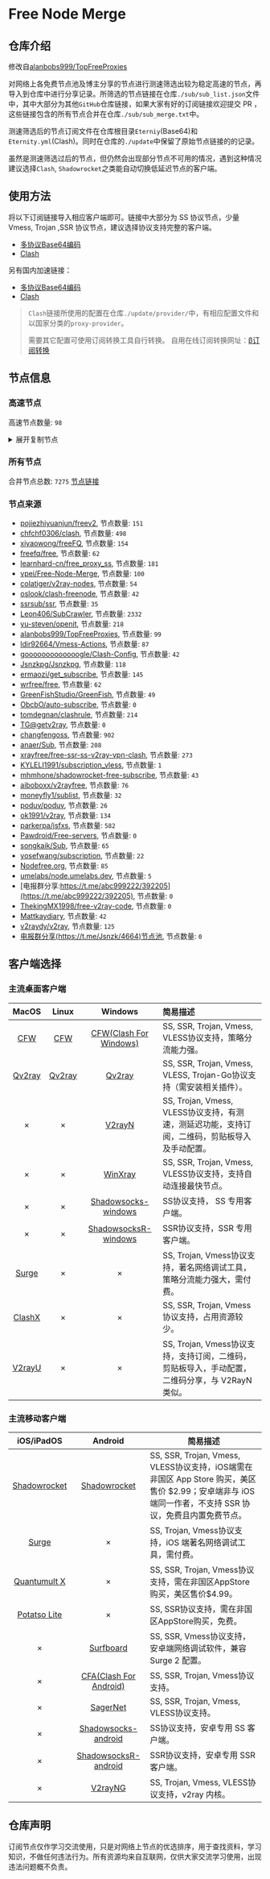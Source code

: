 # Free Node Merge

## 仓库介绍
修改自[alanbobs999/TopFreeProxies](https://github.com/alanbobs999/TopFreeProxies)

对网络上各免费节点池及博主分享的节点进行测速筛选出较为稳定高速的节点，再导入到仓库中进行分享记录。所筛选的节点链接在仓库`./sub/sub_list.json`文件中，其中大部分为其他`GitHub`仓库链接，如果大家有好的订阅链接欢迎提交 PR ，这些链接包含的所有节点合并在仓库`./sub/sub_merge.txt`中。

测速筛选后的节点订阅文件在仓库根目录`Eterniy`(Base64)和`Eternity.yml`(Clash)。同时在仓库的`./update`中保留了原始节点链接的的记录。

虽然是测速筛选过后的节点，但仍然会出现部分节点不可用的情况，遇到这种情况建议选择`Clash`, `Shadowrocket`之类能自动切换低延迟节点的客户端。

## 使用方法
将以下订阅链接导入相应客户端即可。链接中大部分为 SS 协议节点，少量 Vmess, Trojan ,SSR 协议节点，建议选择协议支持完整的客户端。

- [多协议Base64编码](https://raw.githubusercontent.com/arlenWKX/Free-Node-Merge/master/Eternity)
- [Clash](https://raw.githubusercontent.com/arlenWKX/Free-Node-Merge/main/Eternity.yml)

另有国内加速链接：

- [多协议Base64编码](https://cdn.jsdelivr.net/gh/arlenWKX/Free-Node-Merge@main/Eternity)
- [Clash](https://cdn.jsdelivr.net/gh/arlenWKX/Free-Node-Merge@main/Eternity.yml)

>`Clash`链接所使用的配置在仓库`./update/provider/`中，有相应配置文件和以国家分类的`proxy-provider`。
>
>需要其它配置可使用订阅转换工具自行转换。
>自用在线订阅转换网址：[β订阅转换](https://sc.vercel.app/)

## 节点信息
### 高速节点
高速节点数量: `98`
<details>
  <summary>展开复制节点</summary>

    vmess://eyJ2IjoiMiIsInBzIjoiWzA1LTA2XXxvc2xvb2t8576O5Zu9KFVTKVVTQS9Mb3NBbmdlbGVzXzExIiwiYWRkIjoiNDUuNzYuNzEuMjMzIiwicG9ydCI6IjQ2OTgzIiwidHlwZSI6Im5vbmUiLCJpZCI6IjY5MDk5MjU4LTE0NzYtNDZkZC1hNTFiLTg0ZTkxNWU5NDFiZSIsImFpZCI6IjAiLCJuZXQiOiJ3cyIsInBhdGgiOiIvMXRHSzgybFUvIiwiaG9zdCI6IiIsInRscyI6IiJ9
    vmess://eyJ2IjoiMiIsInBzIjoibWF0dGtheWRpYXJ5LmNvbXznvo7lm70oVVMpVVNBL0xvcyBBbmdlbGVzIiwiYWRkIjoidXMxLmxvbHZwcy54eXoiLCJwb3J0IjoiNjAwNjAiLCJ0eXBlIjoibm9uZSIsImlkIjoiOTU4ODZjNzYtOTIwNy00OGJkLTllNjQtZDE0MjJlNzVhZDg5IiwiYWlkIjoiMCIsIm5ldCI6IndzIiwicGF0aCI6Ii9BWTkyMFVNUiIsImhvc3QiOiJ1czEubG9sdnBzLnh5eiIsInRscyI6InRscyJ9
    vmess://eyJ2IjoiMiIsInBzIjoi576O5Zu9IiwiYWRkIjoiNDUuNzYuNzEuMjMzIiwicG9ydCI6IjQ2OTgzIiwidHlwZSI6Im5vbmUiLCJpZCI6IjY5MDk5MjU4LTE0NzYtNDZkZC1hNTFiLTg0ZTkxNWU5NDFiZSIsImFpZCI6IjAiLCJuZXQiOiJ3cyIsInBhdGgiOiIvMXRHSzgybFUvIiwiaG9zdCI6IjQ1Ljc2LjcxLjIzMyIsInRscyI6IiJ9
    trojan://e5d46365e25e31d94279c2bcf93390a2@usa-sr-105.mitoption.com:443?allowInsecure=1#%5B05-06%5D%7Coslook%7C%E7%BE%8E%E5%9B%BD%28US%29USA%2FScottsdale_12
    vmess://eyJ2IjoiMiIsInBzIjoiUmVsYXlfXzE1OV83N01iXzYxIiwiYWRkIjoic2FuZnJhbmNpc2NvbGFmYXlldHRlLmNsdWIiLCJwb3J0IjoiNDQzIiwidHlwZSI6Im5vbmUiLCJpZCI6ImNjMGI0NDY5LWMwZTUtNGVmYi04ZjY5LWE2ZGY2NGRiMjRlZSIsImFpZCI6IjAiLCJuZXQiOiJ3cyIsInBhdGgiOiIvbmV1cm9tYW5jZXIiLCJob3N0Ijoic2FuZnJhbmNpc2NvbGFmYXlldHRlLmNsdWIiLCJ0bHMiOiJ0bHMifQ==
    trojan://e5d46365e25e31d94279c2bcf93390a2@o7cx6bd6t4yjiqsm.xiongsonglin.com:443?allowInsecure=1#US-Openit.ml
    vmess://eyJ2IjoiMiIsInBzIjoiUmVsYXlfXzE1M181MU1iXzE0NiIsImFkZCI6ImFhLmtheWFsby5jb20iLCJwb3J0IjoiMjYyNjciLCJ0eXBlIjoibm9uZSIsImlkIjoiOTc1N2NkYmEtYzc1Yi00Yjk0LTllMzEtNzk1NmRjN2Q4NTJhIiwiYWlkIjoiMCIsIm5ldCI6IndzIiwicGF0aCI6Ii93aXMiLCJob3N0IjoiYWEua2F5YWxvLmNvbSIsInRscyI6IiJ9
    vmess://eyJ2IjoiMiIsInBzIjoi576O5Zu9IDA4OSIsImFkZCI6InNhbmZyYW5jaXNjb2xhZmF5ZXR0ZS5jbHViIiwicG9ydCI6IjQ0MyIsInR5cGUiOiJub25lIiwiaWQiOiJjYzBiNDQ2OS1jMGU1LTRlZmItOGY2OS1hNmRmNjRkYjI0ZWUiLCJhaWQiOiIwIiwibmV0Ijoid3MiLCJwYXRoIjoiL25ldXJvbWFuY2VyIiwiaG9zdCI6InNhbmZyYW5jaXNjb2xhZmF5ZXR0ZS5jbHViIiwidGxzIjoidGxzIn0=
    trojan://e5d46365e25e31d94279c2bcf93390a2@usa-sr-105.mitoption.com:443?allowInsecure=0#Relay_%F0%9F%87%BA%F0%9F%87%B8US-%F0%9F%87%BA%F0%9F%87%B8US_43
    trojan://e5d46365e25e31d94279c2bcf93390a2@o7cx6bd6t4yjiqsm.xiongsonglin.com:443?allowInsecure=1#US-Openit.ml
    trojan://e5d46365e25e31d94279c2bcf93390a2@o7cx6bd6t4yjiqsm.xiongsonglin.com:443?allowInsecure=0#github.com%2Ffreefq%20-%20%E7%BE%8E%E5%9B%BD%E4%BA%9A%E5%88%A9%E6%A1%91%E9%82%A3%E5%B7%9E%E6%96%AF%E7%A7%91%E8%8C%A8%E4%BB%A3%E5%B0%94%E5%B8%82Go%20Daddy%E9%9B%86%E5%9B%A2%E5%85%AC%E5%8F%B8%2041
    vmess://eyJ2IjoiMiIsInBzIjoi5qyi6L+O6K6i6ZiF6ZKx56eR5oqAMDQzMF/wn4e68J+HuF9VU1/nvo7lm71fNDAiLCJhZGQiOiJzYW5mcmFuY2lzY29sYWZheWV0dGUuY2x1YiIsInBvcnQiOiI0NDMiLCJ0eXBlIjoibm9uZSIsImlkIjoiY2MwYjQ0NjktYzBlNS00ZWZiLThmNjktYTZkZjY0ZGIyNGVlIiwiYWlkIjoiMCIsIm5ldCI6IndzIiwicGF0aCI6Ii9uZXVyb21hbmNlciIsImhvc3QiOiJzYW5mcmFuY2lzY29sYWZheWV0dGUuY2x1YiIsInRscyI6InRscyJ9
    vmess://eyJ2IjoiMiIsInBzIjoiU0dfMTI1NCB8NTQuODhNYiIsImFkZCI6InNhbmZyYW5jaXNjb2xhZmF5ZXR0ZS5jbHViIiwicG9ydCI6IjQ0MyIsInR5cGUiOiJub25lIiwiaWQiOiJjYzBiNDQ2OS1jMGU1LTRlZmItOGY2OS1hNmRmNjRkYjI0ZWUiLCJhaWQiOiIwIiwibmV0Ijoid3MiLCJwYXRoIjoiL25ldXJvbWFuY2VyIiwiaG9zdCI6InNhbmZyYW5jaXNjb2xhZmF5ZXR0ZS5jbHViIiwidGxzIjoidGxzIn0=
    vmess://eyJ2IjoiMiIsInBzIjoi576O5Zu9XzI2MzciLCJhZGQiOiI2NS40OS4yMTQuMTg1IiwicG9ydCI6IjMwNjU4IiwidHlwZSI6Im5vbmUiLCJpZCI6IjM1MWM2NGMxLTJmN2QtNDkwMC1hMmQyLThmMDlhNjUwMTYwMyIsImFpZCI6IjAiLCJuZXQiOiJ0Y3AiLCJwYXRoIjoiLyIsImhvc3QiOiIiLCJ0bHMiOiIifQ==
    vmess://eyJ2IjoiMiIsInBzIjoiVVMiLCJhZGQiOiI2NS40OS4yMTQuMTg1IiwicG9ydCI6IjMwNjU4IiwidHlwZSI6Im5vbmUiLCJpZCI6IjM1MWM2NGMxLTJmN2QtNDkwMC1hMmQyLThmMDlhNjUwMTYwMyIsImFpZCI6IjAiLCJuZXQiOiJ0Y3AiLCJwYXRoIjoiL3dzIiwiaG9zdCI6IjE1NC45NC4yMTQuMiIsInRscyI6IiJ9
    vmess://eyJ2IjoiMiIsInBzIjoiVVMiLCJhZGQiOiI2NS40OS4yMTQuMTg1IiwicG9ydCI6IjMwNjU4IiwidHlwZSI6Im5vbmUiLCJpZCI6IjM1MWM2NGMxLTJmN2QtNDkwMC1hMmQyLThmMDlhNjUwMTYwMyIsImFpZCI6IjAiLCJuZXQiOiJ0Y3AiLCJwYXRoIjoiLyIsImhvc3QiOiIxMDQuMTY4LjEzLjgiLCJ0bHMiOiIifQ==
    vmess://eyJ2IjoiMiIsInBzIjoi6L+Z5Lqb6IqC54K55Y+q6IO95aSH55So5oiW6ICF6Ziy5q2i5aSx6IGU77yM6Jm954S26LSo6YeP5bm25LiN5piv5b6I5aW977yM5Lmf6K+35L2O6LCD5L2/55SoOikiLCJhZGQiOiI2NS40OS4yMTQuMTg1IiwicG9ydCI6IjMwNjU4IiwidHlwZSI6Im5vbmUiLCJpZCI6IjM1MWM2NGMxLTJmN2QtNDkwMC1hMmQyLThmMDlhNjUwMTYwMyIsImFpZCI6IjAiLCJuZXQiOiJ0Y3AiLCJwYXRoIjoiLyIsImhvc3QiOiI2NS40OS4yMTQuMTg1IiwidGxzIjoiIn0=
    vmess://eyJ2IjoiMiIsInBzIjoi576O5Zu9IiwiYWRkIjoiNjUuNDkuMjE0LjE4NSIsInBvcnQiOiIzMDY1OCIsInR5cGUiOiJub25lIiwiaWQiOiIzNTFjNjRjMS0yZjdkLTQ5MDAtYTJkMi04ZjA5YTY1MDE2MDMiLCJhaWQiOiIwIiwibmV0IjoidGNwIiwicGF0aCI6Ii93cyIsImhvc3QiOiI2NS40OS4yMTQuMTg1IiwidGxzIjoiIn0=
    vmess://eyJ2IjoiMiIsInBzIjoi576O5Zu9IiwiYWRkIjoiNjUuNDkuMjE0LjE4NSIsInBvcnQiOiIzMDY1OCIsInR5cGUiOiJub25lIiwiaWQiOiIzNTFjNjRjMS0yZjdkLTQ5MDAtYTJkMi04ZjA5YTY1MDE2MDMiLCJhaWQiOiIwIiwibmV0IjoidGNwIiwicGF0aCI6Ii8iLCJob3N0IjoiNjUuNDkuMjE0LjE4NSIsInRscyI6IiJ9
    vmess://eyJ2IjoiMiIsInBzIjoiVVMtT3Blbml0Lm1sIiwiYWRkIjoiNjUuNDkuMjE0LjE4NSIsInBvcnQiOiIzMDY1OCIsInR5cGUiOiJub25lIiwiaWQiOiIzNTFjNjRjMS0yZjdkLTQ5MDAtYTJkMi04ZjA5YTY1MDE2MDMiLCJhaWQiOiIwIiwibmV0IjoidGNwIiwicGF0aCI6Ii93cyIsImhvc3QiOiIxNTQuOTQuMjE0LjIiLCJ0bHMiOiIifQ==
    vmess://eyJ2IjoiMiIsInBzIjoi576O5Zu9IDA2MiIsImFkZCI6IjY1LjQ5LjIxNC4xODUiLCJwb3J0IjoiMzA2NTgiLCJ0eXBlIjoibm9uZSIsImlkIjoiMzUxYzY0YzEtMmY3ZC00OTAwLWEyZDItOGYwOWE2NTAxNjAzIiwiYWlkIjoiMCIsIm5ldCI6InRjcCIsInBhdGgiOiIvc3Nyc3ViIiwiaG9zdCI6InY0LnNzcnN1Yi5jb20iLCJ0bHMiOiIifQ==
    trojan://sharecentre@ussc.scsevers.cf:443?allowInsecure=1#US_2700%20%7C77.61Mb
    vmess://eyJ2IjoiMiIsInBzIjoi576O5Zu9IDA5MCIsImFkZCI6IjY1LjQ5LjIxNC4xODUiLCJwb3J0IjoiMzA2NTgiLCJ0eXBlIjoibm9uZSIsImlkIjoiMzUxYzY0YzEtMmY3ZC00OTAwLWEyZDItOGYwOWE2NTAxNjAzIiwiYWlkIjoiMCIsIm5ldCI6InRjcCIsInBhdGgiOiIvbmV1cm9tYW5jZXIiLCJob3N0Ijoic2FuZnJhbmNpc2NvbGFmYXlldHRlLmNsdWIiLCJ0bHMiOiIifQ==
    trojan://e5d46365e25e31d94279c2bcf93390a2@o7cx6bd6t4yjiqsm.xiongsonglin.com:443?allowInsecure=1#US_2657%20%7C46.10Mb
    vmess://eyJ2IjoiMiIsInBzIjoiVVNfMjYwOSB8NTQuOTNNYiIsImFkZCI6IjY1LjQ5LjIxNC4xODUiLCJwb3J0IjoiMzA2NTgiLCJ0eXBlIjoibm9uZSIsImlkIjoiMzUxYzY0YzEtMmY3ZC00OTAwLWEyZDItOGYwOWE2NTAxNjAzIiwiYWlkIjoiMCIsIm5ldCI6InRjcCIsInBhdGgiOiIvd3MiLCJob3N0IjoidXNhLWRhbGxhcy5sdnVmdC5jb20iLCJ0bHMiOiIifQ==
    vmess://eyJ2IjoiMiIsInBzIjoi576O5Zu9IDA5OSIsImFkZCI6ImFhLmtheWFsby5jb20iLCJwb3J0IjoiMjYyNjciLCJ0eXBlIjoibm9uZSIsImlkIjoiOTc1N2NkYmEtYzc1Yi00Yjk0LTllMzEtNzk1NmRjN2Q4NTJhIiwiYWlkIjoiMCIsIm5ldCI6IndzIiwicGF0aCI6Ii93aXMiLCJob3N0IjoiYWEua2F5YWxvLmNvbSIsInRscyI6IiJ9
    vmess://eyJ2IjoiMiIsInBzIjoiUmVsYXlf8J+HuvCfh7hVUy3wn4e68J+HuFVTXzQ2XzE1XzExTWJfOSIsImFkZCI6InVzYS1kYWxsYXMubHZ1ZnQuY29tIiwicG9ydCI6IjQ0MyIsInR5cGUiOiJub25lIiwiaWQiOiJhYmE1MGRkNC01NDg0LTNiMDUtYjE0YS00NjYxY2FmODYyZDUiLCJhaWQiOiI0IiwibmV0Ijoid3MiLCJwYXRoIjoiL3dzIiwiaG9zdCI6InVzYS1kYWxsYXMubHZ1ZnQuY29tIiwidGxzIjoidGxzIn0=
    trojan://f39bd244-f5fe-415c-8b98-a1e5250bf178@fhcarm2.gaox.ml:443?allowInsecure=0#%E7%BE%8E%E5%9B%BD%28%E7%BB%BF%E5%A4%B4%E5%A4%96%E7%BD%91%E9%9B%86%E5%9B%A2%29%28Public%29
    vmess://eyJ2IjoiMiIsInBzIjoiXzcwOSIsImFkZCI6InVzYS1kYWxsYXMubHZ1ZnQuY29tIiwicG9ydCI6IjQ0MyIsInR5cGUiOiJub25lIiwiaWQiOiJhYmE1MGRkNC01NDg0LTNiMDUtYjE0YS00NjYxY2FmODYyZDUiLCJhaWQiOiI0IiwibmV0Ijoid3MiLCJwYXRoIjoiL3dzIiwiaG9zdCI6InVzYS1kYWxsYXMubHZ1ZnQuY29tIiwidGxzIjoidGxzIn0=
    trojan://f39bd244-f5fe-415c-8b98-a1e5250bf178@fhcarm2.gaox.ml:443?allowInsecure=0#%E8%BF%99%E4%BA%9B%E8%8A%82%E7%82%B9%E5%8F%AA%E8%83%BD%E5%A4%87%E7%94%A8%E6%88%96%E8%80%85%E9%98%B2%E6%AD%A2%E5%A4%B1%E8%81%94%EF%BC%8C%E8%99%BD%E7%84%B6%E8%B4%A8%E9%87%8F%E5%B9%B6%E4%B8%8D%E6%98%AF%E5%BE%88%E5%A5%BD%EF%BC%8C%E4%B9%9F%E8%AF%B7%E4%BD%8E%E8%B0%83%E4%BD%BF%E7%94%A8%3A%29
    trojan://05742120-ce23-4cc8-88f5-6d221ce45bf4@fhcarm1.gaox.ml:443?allowInsecure=0&sni=fhcarm1.gaox.ml#US-%E9%AB%98%E9%80%9F%E8%8A%82%E7%82%B9%E8%B4%AD%E4%B9%B0%EF%BC%9Av1.mk%2Fvip%EF%BC%88%E6%B5%8F%E8%A7%88%E5%99%A8%E6%89%93%E5%BC%80%EF%BC%89
    trojan://05742120-ce23-4cc8-88f5-6d221ce45bf4@fhcarm1.gaox.ml:443?allowInsecure=1#%E7%BE%8E%E5%9B%BD%28nodefree.org%2B%E5%85%8D%E8%B4%B9%E8%8A%82%E7%82%B9%E6%AF%8F%E6%97%A5%E6%9B%B4%E6%96%B0%29_10
    trojan://05742120-ce23-4cc8-88f5-6d221ce45bf4@fhcarm1.gaox.ml:443?allowInsecure=0#github.com%2Fv2rayfree%20-%20%E7%BE%8E%E5%9B%BD%20%2023
    trojan://f39bd244-f5fe-415c-8b98-a1e5250bf178@fhcarm2.gaox.ml:443?allowInsecure=0#github.com%2Ffreefq%20-%20%E7%BE%8E%E5%9B%BD%20%2067
    vmess://eyJ2IjoiMiIsInBzIjoiVVNfMjY2MiB8MTI5LjgwTWIiLCJhZGQiOiJ1c2EtZGFsbGFzLmx2dWZ0LmNvbSIsInBvcnQiOiI0NDMiLCJ0eXBlIjoibm9uZSIsImlkIjoiYWJhNTBkZDQtNTQ4NC0zYjA1LWIxNGEtNDY2MWNhZjg2MmQ1IiwiYWlkIjoiNCIsIm5ldCI6IndzIiwicGF0aCI6Ii93cyIsImhvc3QiOiJ1c2EtZGFsbGFzLmx2dWZ0LmNvbSIsInRscyI6InRscyJ9
    vmess://eyJ2IjoiMiIsInBzIjoiVVNfMjYwNyB8NTguOTNNYiIsImFkZCI6InVzYS1kYWxsYXMubHZ1ZnQuY29tIiwicG9ydCI6IjQ0MyIsInR5cGUiOiJub25lIiwiaWQiOiJhYmE1MGRkNC01NDg0LTNiMDUtYjE0YS00NjYxY2FmODYyZDUiLCJhaWQiOiI0IiwibmV0Ijoid3MiLCJwYXRoIjoiL3dzIiwiaG9zdCI6InVzYS1kYWxsYXMubHZ1ZnQuY29tIiwidGxzIjoidGxzIn0=
    vmess://eyJ2IjoiMiIsInBzIjoiVVMt6auY6YCf6IqC54K56LSt5Lmw77yadjEubWsvdmlw77yI5rWP6KeI5Zmo5omT5byA77yJIiwiYWRkIjoidXMwMi5nb2dvZ29vLmN5b3UiLCJwb3J0IjoiNDQzIiwidHlwZSI6Im5vbmUiLCJpZCI6ImRiNWQxYWEzLTkwOGItNDRkMS1iZTBhLTRlNmE4ZDRlNGNkYSIsImFpZCI6IjAiLCJuZXQiOiJ3cyIsInBhdGgiOiIvZ28iLCJob3N0IjoidXMwMi5nb2dvZ29vLmN5b3UiLCJ0bHMiOiJ0bHMifQ==
    vmess://eyJ2IjoiMiIsInBzIjoiVVMtT3Blbml0Lm1sIiwiYWRkIjoiNjUuNDkuMjE0LjE4NSIsInBvcnQiOiIzMDY1OCIsInR5cGUiOiJub25lIiwiaWQiOiIzNTFjNjRjMS0yZjdkLTQ5MDAtYTJkMi04ZjA5YTY1MDE2MDMiLCJhaWQiOiIwIiwibmV0IjoidGNwIiwicGF0aCI6Ii93cyIsImhvc3QiOiJ1c2EtZGFsbGFzLmx2dWZ0LmNvbSIsInRscyI6IiJ9
    vmess://eyJ2IjoiMiIsInBzIjoiX+e+juWbvV9Zb3VUdWJlOlZW56eR5oqAXzk3IiwiYWRkIjoiNDUuMzUuODQuMTYyIiwicG9ydCI6IjQ0MyIsInR5cGUiOiJub25lIiwiaWQiOiJhYmE1MGRkNC01NDg0LTNiMDUtYjE0YS00NjYxY2FmODYyZDUiLCJhaWQiOiI0IiwibmV0Ijoid3MiLCJwYXRoIjoiL3dzIiwiaG9zdCI6InVzYS1kYWxsYXMubHZ1ZnQuY29tIiwidGxzIjoidGxzIn0=
    vmess://eyJ2IjoiMiIsInBzIjoi576O5Zu9IDA2MSIsImFkZCI6IjIwOC45OC40OC4yIiwicG9ydCI6IjQ0MyIsInR5cGUiOiJub25lIiwiaWQiOiJhYmE1MGRkNC01NDg0LTNiMDUtYjE0YS00NjYxY2FmODYyZDUiLCJhaWQiOiI0IiwibmV0Ijoid3MiLCJwYXRoIjoiL3dzIiwiaG9zdCI6Imllc2VpMWVpLmNvbSIsInRscyI6InRscyJ9
    vmess://eyJ2IjoiMiIsInBzIjoiVVMtT3Blbml0Lm1sIiwiYWRkIjoidXNhLWRhbGxhcy5sdnVmdC5jb20iLCJwb3J0IjoiNDQzIiwidHlwZSI6Im5vbmUiLCJpZCI6ImFiYTUwZGQ0LTU0ODQtM2IwNS1iMTRhLTQ2NjFjYWY4NjJkNSIsImFpZCI6IjQiLCJuZXQiOiJ3cyIsInBhdGgiOiIvd3MiLCJob3N0IjoidXNhLWRhbGxhcy5sdnVmdC5jb20iLCJ0bHMiOiJ0bHMifQ==
    vmess://eyJ2IjoiMiIsInBzIjoiXzE2OV8wMU1iXzEwIiwiYWRkIjoiMTUwLjIzMC40My42NSIsInBvcnQiOiIxNDU2NCIsInR5cGUiOiJub25lIiwiaWQiOiIxNTU2ZTA0MC0zMWQzLTRjNDctYjBkMi1kZGY4ODgwMTBiNGUiLCJhaWQiOiIwIiwibmV0IjoidGNwIiwicGF0aCI6Ii9obHMvY2N0djVwaGQubTN1OCIsImhvc3QiOiIiLCJ0bHMiOiIifQ==
    vmess://eyJ2IjoiMiIsInBzIjoiVVMtT3Blbml0Lm1sIiwiYWRkIjoiMTUwLjIzMC40My42NSIsInBvcnQiOiIxNDU2NCIsInR5cGUiOiJub25lIiwiaWQiOiIxNTU2ZTA0MC0zMWQzLTRjNDctYjBkMi1kZGY4ODgwMTBiNGUiLCJhaWQiOiIwIiwibmV0IjoidGNwIiwicGF0aCI6Ii9hcHBsZS1ob21lIiwiaG9zdCI6IjEwMy4xNDQuMzIuMzYiLCJ0bHMiOiIifQ==
    vmess://eyJ2IjoiMiIsInBzIjoiXzE0MV83Nk1iXzY2IiwiYWRkIjoiMTUwLjIzMC40My42NSIsInBvcnQiOiIxNDU2NCIsInR5cGUiOiJub25lIiwiaWQiOiIxNTU2ZTA0MC0zMWQzLTRjNDctYjBkMi1kZGY4ODgwMTBiNGUiLCJhaWQiOiIwIiwibmV0IjoidGNwIiwicGF0aCI6Ii9hVHRoYjhaeC8iLCJob3N0IjoiIiwidGxzIjoiIn0=
    vmess://eyJ2IjoiMiIsInBzIjoiXzcwOSIsImFkZCI6InVzYS1kYWxsYXMubHZ1ZnQuY29tIiwicG9ydCI6IjQ0MyIsInR5cGUiOiJub25lIiwiaWQiOiJhYmE1MGRkNC01NDg0LTNiMDUtYjE0YS00NjYxY2FmODYyZDUiLCJhaWQiOiI0IiwibmV0Ijoid3MiLCJwYXRoIjoiL3dzIiwiaG9zdCI6InVzYS1kYWxsYXMubHZ1ZnQuY29tIiwidGxzIjoidGxzIn0=
    vmess://eyJ2IjoiMiIsInBzIjoi576O5Zu9IDA5NCIsImFkZCI6IjIwOC45OC40OC4yIiwicG9ydCI6IjQ0MyIsInR5cGUiOiJub25lIiwiaWQiOiJhYmE1MGRkNC01NDg0LTNiMDUtYjE0YS00NjYxY2FmODYyZDUiLCJhaWQiOiI0IiwibmV0Ijoid3MiLCJwYXRoIjoiL3dzIiwiaG9zdCI6Imllc2VpMWVpLmNvbSIsInRscyI6InRscyJ9
    ss://Y2hhY2hhMjAtaWV0Zi1wb2x5MTMwNTpHIXlCd1BXSDNWYW8@172.245.218.162:809#%28Youtube%E6%8A%80%E6%9C%AF%E5%88%86%E4%BA%AB%E5%AE%A4%29%F0%9F%87%BA%F0%9F%87%B8%E7%BE%8E%E5%9B%BD%2067
    vmess://eyJ2IjoiMiIsInBzIjoi576O5Zu9IDA4NSIsImFkZCI6InVzYS1kYWxsYXMubHZ1ZnQuY29tIiwicG9ydCI6IjQ0MyIsInR5cGUiOiJub25lIiwiaWQiOiJhYmE1MGRkNC01NDg0LTNiMDUtYjE0YS00NjYxY2FmODYyZDUiLCJhaWQiOiI0IiwibmV0Ijoid3MiLCJwYXRoIjoiL3dzIiwiaG9zdCI6InVzYS1kYWxsYXMubHZ1ZnQuY29tIiwidGxzIjoidGxzIn0=
    vmess://eyJ2IjoiMiIsInBzIjoi576O5Zu9IDA5NiIsImFkZCI6Imllc2VpMWVpLmNvbSIsInBvcnQiOiI0NDMiLCJ0eXBlIjoibm9uZSIsImlkIjoiYWJhNTBkZDQtNTQ4NC0zYjA1LWIxNGEtNDY2MWNhZjg2MmQ1IiwiYWlkIjoiNCIsIm5ldCI6IndzIiwicGF0aCI6Ii93cyIsImhvc3QiOiJpZXNlaTFlaS5jb20iLCJ0bHMiOiJ0bHMifQ==
    vmess://eyJ2IjoiMiIsInBzIjoi576O5Zu9KG5vZGVmcmVlLm9yZ+WFjei0ueiKgueCueavj+aXpeabtOaWsClfMTE2IiwiYWRkIjoidXMwMi5nb2dvZ29vLmN5b3UiLCJwb3J0IjoiNDQzIiwidHlwZSI6Im5vbmUiLCJpZCI6ImRiNWQxYWEzLTkwOGItNDRkMS1iZTBhLTRlNmE4ZDRlNGNkYSIsImFpZCI6IjAiLCJuZXQiOiJ3cyIsInBhdGgiOiIvZ28iLCJob3N0IjoidXMwMi5nb2dvZ29vLmN5b3UiLCJ0bHMiOiJ0bHMifQ==
    vmess://eyJ2IjoiMiIsInBzIjoiQFNTUlNVQi1WMTAt5LuY6LS55o6o6I2QOnN1by55dC9zc3JzdWIiLCJhZGQiOiJzYW5mcmFuY2lzY29sYWZheWV0dGUuY2x1YiIsInBvcnQiOiI0NDMiLCJ0eXBlIjoibm9uZSIsImlkIjoiY2MwYjQ0NjktYzBlNS00ZWZiLThmNjktYTZkZjY0ZGIyNGVlIiwiYWlkIjoiMCIsIm5ldCI6IndzIiwicGF0aCI6Ii9uZXVyb21hbmNlciIsImhvc3QiOiJzYW5mcmFuY2lzY29sYWZheWV0dGUuY2x1YiIsInRscyI6InRscyJ9
    vmess://eyJ2IjoiMiIsInBzIjoi576O5Zu9IDA5OCIsImFkZCI6IjE4NS4yMDIuMTcyLjI0MyIsInBvcnQiOiI0MDk0MSIsInR5cGUiOiJub25lIiwiaWQiOiI0ODUzNzgyMC0xNGYzLTRkZTctZDI2ZS1hM2I4OGJjZjAxNWEiLCJhaWQiOiIwIiwibmV0IjoidGNwIiwicGF0aCI6Ii93cyIsImhvc3QiOiJsdnVmdC5jb20iLCJ0bHMiOiIifQ==
    vmess://eyJ2IjoiMiIsInBzIjoi576O5Zu9NeW5tO+8iOiHqueUqO+8iV8xIiwiYWRkIjoiMTg1LjIwMi4xNzIuMjQzIiwicG9ydCI6IjQwOTQxIiwidHlwZSI6Im5vbmUiLCJpZCI6IjQ4NTM3ODIwLTE0ZjMtNGRlNy1kMjZlLWEzYjg4YmNmMDE1YSIsImFpZCI6IjAiLCJuZXQiOiJ0Y3AiLCJwYXRoIjoiLyIsImhvc3QiOiIiLCJ0bHMiOiIifQ==
    vmess://eyJ2IjoiMiIsInBzIjoi576O5Zu9IDA4MSIsImFkZCI6IjE1MC4yMzAuNDMuNjUiLCJwb3J0IjoiMTQ1NjQiLCJ0eXBlIjoibm9uZSIsImlkIjoiMTU1NmUwNDAtMzFkMy00YzQ3LWIwZDItZGRmODg4MDEwYjRlIiwiYWlkIjoiMCIsIm5ldCI6InRjcCIsInBhdGgiOiIvIiwiaG9zdCI6IiIsInRscyI6IiJ9
    vmess://eyJ2IjoiMiIsInBzIjoiVVMtT3Blbml0Lm1sIiwiYWRkIjoiMTg1LjIwMi4xNzIuMjQzIiwicG9ydCI6IjQwOTQxIiwidHlwZSI6Im5vbmUiLCJpZCI6IjQ4NTM3ODIwLTE0ZjMtNGRlNy1kMjZlLWEzYjg4YmNmMDE1YSIsImFpZCI6IjAiLCJuZXQiOiJ0Y3AiLCJwYXRoIjoiL3dzIiwiaG9zdCI6IjQ1LjM1Ljg0LjE2MiIsInRscyI6IiJ9
    vmess://eyJ2IjoiMiIsInBzIjoi576O5Zu9IDA2MSIsImFkZCI6IjIwOC45OC40OC4yIiwicG9ydCI6IjQ0MyIsInR5cGUiOiJub25lIiwiaWQiOiJhYmE1MGRkNC01NDg0LTNiMDUtYjE0YS00NjYxY2FmODYyZDUiLCJhaWQiOiI0IiwibmV0Ijoid3MiLCJwYXRoIjoiL3dzIiwiaG9zdCI6Imllc2VpMWVpLmNvbSIsInRscyI6InRscyJ9
    vmess://eyJ2IjoiMiIsInBzIjoiUmVsYXlf8J+HuvCfh7hVUy3wn4e68J+HuFVTXzEzNDZfNDNfNjBNYl8xMDQiLCJhZGQiOiJ1c2Etd2FzaGluZ3Rvbi5sdnVmdC5jb20iLCJwb3J0IjoiNDQzIiwidHlwZSI6Im5vbmUiLCJpZCI6ImFiYTUwZGQ0LTU0ODQtM2IwNS1iMTRhLTQ2NjFjYWY4NjJkNSIsImFpZCI6IjQiLCJuZXQiOiJ3cyIsInBhdGgiOiIvd3MiLCJob3N0IjoidXNhLXdhc2hpbmd0b24ubHZ1ZnQuY29tIiwidGxzIjoidGxzIn0=
    trojan://f39bd244-f5fe-415c-8b98-a1e5250bf178@fhcarm2.gaox.ml:443?allowInsecure=0#github.com%2Ffreefq%20-%20%E7%BE%8E%E5%9B%BD%20%2039
    vmess://eyJ2IjoiMiIsInBzIjoi576O5Zu977yIVEdhdOmYv+S8n+enkeaKgC/msrnnrqHvvIk1Xzk2IiwiYWRkIjoiMTg1LjIwMi4xNzIuMjQzIiwicG9ydCI6IjQwOTQxIiwidHlwZSI6Im5vbmUiLCJpZCI6IjQ4NTM3ODIwLTE0ZjMtNGRlNy1kMjZlLWEzYjg4YmNmMDE1YSIsImFpZCI6IjAiLCJuZXQiOiJ0Y3AiLCJwYXRoIjoiLyIsImhvc3QiOiIiLCJ0bHMiOiIifQ==
    vmess://eyJ2IjoiMiIsInBzIjoiQ0FfMzE5IHwxNDkuNDJNYiIsImFkZCI6InVzYS1idWZmYWxvLmx2dWZ0LmNvbSIsInBvcnQiOiI0NDMiLCJ0eXBlIjoibm9uZSIsImlkIjoiYWJhNTBkZDQtNTQ4NC0zYjA1LWIxNGEtNDY2MWNhZjg2MmQ1IiwiYWlkIjoiNCIsIm5ldCI6IndzIiwicGF0aCI6Ii93cyIsImhvc3QiOiJ1c2EtYnVmZmFsby5sdnVmdC5jb20iLCJ0bHMiOiJ0bHMifQ==
    vmess://eyJ2IjoiMiIsInBzIjoi576O5Zu9IDEwMCIsImFkZCI6InVzYS13YXNoaW5ndG9uLmx2dWZ0LmNvbSIsInBvcnQiOiI0NDMiLCJ0eXBlIjoibm9uZSIsImlkIjoiYWJhNTBkZDQtNTQ4NC0zYjA1LWIxNGEtNDY2MWNhZjg2MmQ1IiwiYWlkIjoiNCIsIm5ldCI6IndzIiwicGF0aCI6Ii93cyIsImhvc3QiOiJ1c2Etd2FzaGluZ3Rvbi5sdnVmdC5jb20iLCJ0bHMiOiJ0bHMifQ==
    vmess://eyJ2IjoiMiIsInBzIjoi576O5Zu9IDA5NSIsImFkZCI6IjE5Mi45Ni4yMDQuMjUwIiwicG9ydCI6IjQ0MyIsInR5cGUiOiJub25lIiwiaWQiOiJhYmE1MGRkNC01NDg0LTNiMDUtYjE0YS00NjYxY2FmODYyZDUiLCJhaWQiOiI0IiwibmV0Ijoid3MiLCJwYXRoIjoiL3dzIiwiaG9zdCI6InVzYS13YXNoaW5ndG9uLmx2dWZ0LmNvbSIsInRscyI6InRscyJ9
    vmess://eyJ2IjoiMiIsInBzIjoiVVNfMjY3MyB8MTUxLjUzTWIiLCJhZGQiOiJ1c2Etd2FzaGluZ3Rvbi5sdnVmdC5jb20iLCJwb3J0IjoiNDQzIiwidHlwZSI6Im5vbmUiLCJpZCI6ImFiYTUwZGQ0LTU0ODQtM2IwNS1iMTRhLTQ2NjFjYWY4NjJkNSIsImFpZCI6IjQiLCJuZXQiOiJ3cyIsInBhdGgiOiIvd3MiLCJob3N0IjoidXNhLXdhc2hpbmd0b24ubHZ1ZnQuY29tIiwidGxzIjoidGxzIn0=
    vmess://eyJ2IjoiMiIsInBzIjoiVVNfMjY2MiB8MTI5LjgwTWIiLCJhZGQiOiJ1c2EtZGFsbGFzLmx2dWZ0LmNvbSIsInBvcnQiOiI0NDMiLCJ0eXBlIjoibm9uZSIsImlkIjoiYWJhNTBkZDQtNTQ4NC0zYjA1LWIxNGEtNDY2MWNhZjg2MmQ1IiwiYWlkIjoiNCIsIm5ldCI6IndzIiwicGF0aCI6Ii93cyIsImhvc3QiOiJ1c2EtZGFsbGFzLmx2dWZ0LmNvbSIsInRscyI6InRscyJ9
    vmess://eyJ2IjoiMiIsInBzIjoibWF0dGtheWRpYXJ5LmNvbXznvo7lm70oVVMpVVNBL0NsaWZ0b25fMTgiLCJhZGQiOiJ1czMuMzF2cG4uY29tIiwicG9ydCI6IjQ0MyIsInR5cGUiOiJub25lIiwiaWQiOiIyZWY2NGRjOC1jYTNjLTQ1YjgtYWQ1Zi0yMDg3MTQ1MjE0M2IiLCJhaWQiOiIwIiwibmV0Ijoid3MiLCJwYXRoIjoiL2Zhc3Rzc2gvMzEwMjYzNzQ5M3FxY29tLzYyNmNmN2Q4YmQ0OWIvIiwiaG9zdCI6InVzMy4zMXZwbi5jb20iLCJ0bHMiOiJ0bHMifQ==
    vmess://eyJ2IjoiMiIsInBzIjoiUmVsYXlf8J+HuvCfh7hVUy3wn4e68J+HuFVTXzMwIiwiYWRkIjoidXMzLjMxdnBuLmNvbSIsInBvcnQiOiI0NDMiLCJ0eXBlIjoibm9uZSIsImlkIjoiMmVmNjRkYzgtY2EzYy00NWI4LWFkNWYtMjA4NzE0NTIxNDNiIiwiYWlkIjoiMCIsIm5ldCI6IndzIiwicGF0aCI6Ii9mYXN0c3NoLzMxMDI2Mzc0OTNxcWNvbS82MjZjZjdkOGJkNDliLyIsImhvc3QiOiJ1czMuMzF2cG4uY29tIiwidGxzIjoidGxzIn0=
    vmess://eyJ2IjoiMiIsInBzIjoiZ2l0aHViLmNvbS92MnJheWZyZWUgLSDnvo7lm73nur3nuqbluIJEaWdpdGFsT2NlYW7kupHlhazlj7ggNTgiLCJhZGQiOiJ1czMuMzF2cG4uY29tIiwicG9ydCI6IjQ0MyIsInR5cGUiOiJub25lIiwiaWQiOiIyZWY2NGRjOC1jYTNjLTQ1YjgtYWQ1Zi0yMDg3MTQ1MjE0M2IiLCJhaWQiOiIwIiwibmV0Ijoid3MiLCJwYXRoIjoiL2Zhc3Rzc2gvMzEwMjYzNzQ5M3FxY29tLzYyNmNmN2Q4YmQ0OWIvIiwiaG9zdCI6InVzMy4zMXZwbi5jb20iLCJ0bHMiOiJ0bHMifQ==
    vmess://eyJ2IjoiMiIsInBzIjoiVVMtT3Blbml0Lm1sIiwiYWRkIjoiMTUwLjIzMC40My42NSIsInBvcnQiOiIxNDU2NCIsInR5cGUiOiJub25lIiwiaWQiOiIxNTU2ZTA0MC0zMWQzLTRjNDctYjBkMi1kZGY4ODgwMTBiNGUiLCJhaWQiOiIwIiwibmV0IjoidGNwIiwicGF0aCI6Ii93cyIsImhvc3QiOiIxNTQuOTQuMjE0LjIiLCJ0bHMiOiIifQ==
    vmess://eyJ2IjoiMiIsInBzIjoiZ2l0aHViLmNvbS9mcmVlZnEgLSDnvo7lm73nur3nuqbluIJEaWdpdGFsT2NlYW7kupHlhazlj7ggNTgiLCJhZGQiOiJ1czMuMzF2cG4uY29tIiwicG9ydCI6IjQ0MyIsInR5cGUiOiJub25lIiwiaWQiOiIyZWY2NGRjOC1jYTNjLTQ1YjgtYWQ1Zi0yMDg3MTQ1MjE0M2IiLCJhaWQiOiIwIiwibmV0Ijoid3MiLCJwYXRoIjoiL2Zhc3Rzc2gvMzEwMjYzNzQ5M3FxY29tLzYyNmNmN2Q4YmQ0OWIvIiwiaG9zdCI6InVzMy4zMXZwbi5jb20iLCJ0bHMiOiJ0bHMifQ==
    vmess://eyJ2IjoiMiIsInBzIjoi576O5Zu9KG5vZGVmcmVlLm9yZ+WFjei0ueiKgueCueavj+aXpeabtOaWsClfMjYiLCJhZGQiOiJ1czMuMzF2cG4uY29tIiwicG9ydCI6IjQ0MyIsInR5cGUiOiJub25lIiwiaWQiOiIyZWY2NGRjOC1jYTNjLTQ1YjgtYWQ1Zi0yMDg3MTQ1MjE0M2IiLCJhaWQiOiIwIiwibmV0Ijoid3MiLCJwYXRoIjoiL2Zhc3Rzc2gvMzEwMjYzNzQ5M3FxY29tLzYyNmNmN2Q4YmQ0OWIvIiwiaG9zdCI6InVzMy4zMXZwbi5jb20iLCJ0bHMiOiJ0bHMifQ==
    vmess://eyJ2IjoiMiIsInBzIjoi6L+Z5Lqb6IqC54K55Y+q6IO95aSH55So5oiW6ICF6Ziy5q2i5aSx6IGU77yM6Jm954S26LSo6YeP5bm25LiN5piv5b6I5aW977yM5Lmf6K+35L2O6LCD5L2/55SoOikiLCJhZGQiOiJ1czMuMzF2cG4uY29tIiwicG9ydCI6IjQ0MyIsInR5cGUiOiJub25lIiwiaWQiOiIyZWY2NGRjOC1jYTNjLTQ1YjgtYWQ1Zi0yMDg3MTQ1MjE0M2IiLCJhaWQiOiIwIiwibmV0Ijoid3MiLCJwYXRoIjoiL2Zhc3Rzc2gvMzEwMjYzNzQ5M3FxY29tLzYyNmNmN2Q4YmQ0OWIvIiwiaG9zdCI6InVzMy4zMXZwbi5jb20iLCJ0bHMiOiJ0bHMifQ==
    vmess://eyJ2IjoiMiIsInBzIjoibWF0dGtheWRpYXJ5LmNvbXznvo7lm70oVVMpVVNBL0NsaWZ0b24iLCJhZGQiOiJ1czMuMzF2cG4uY29tIiwicG9ydCI6IjQ0MyIsInR5cGUiOiJub25lIiwiaWQiOiIyZWY2NGRjOC1jYTNjLTQ1YjgtYWQ1Zi0yMDg3MTQ1MjE0M2IiLCJhaWQiOiIwIiwibmV0Ijoid3MiLCJwYXRoIjoiL2Zhc3Rzc2gvMzEwMjYzNzQ5M3FxY29tLzYyNmNmN2Q4YmQ0OWIvIiwiaG9zdCI6InVzMy4zMXZwbi5jb20iLCJ0bHMiOiJ0bHMifQ==
    vmess://eyJ2IjoiMiIsInBzIjoiWzA1LTA2XXxvc2xvb2t8576O5Zu9KFVTKVVTQS9DbGlmdG9uXzE4IiwiYWRkIjoidXMzLjMxdnBuLmNvbSIsInBvcnQiOiI0NDMiLCJ0eXBlIjoibm9uZSIsImlkIjoiMmVmNjRkYzgtY2EzYy00NWI4LWFkNWYtMjA4NzE0NTIxNDNiIiwiYWlkIjoiMCIsIm5ldCI6IndzIiwicGF0aCI6Ii9mYXN0c3NoLzMxMDI2Mzc0OTNxcWNvbS82MjZjZjdkOGJkNDliLyIsImhvc3QiOiJ1czMuMzF2cG4uY29tIiwidGxzIjoidGxzIn0=
    vmess://eyJ2IjoiMiIsInBzIjoiUmVsYXlf576O5Zu9LV80OCIsImFkZCI6InVzMy4zMXZwbi5jb20iLCJwb3J0IjoiNDQzIiwidHlwZSI6Im5vbmUiLCJpZCI6IjJlZjY0ZGM4LWNhM2MtNDViOC1hZDVmLTIwODcxNDUyMTQzYiIsImFpZCI6IjAiLCJuZXQiOiJ3cyIsInBhdGgiOiIvZmFzdHNzaC8zMTAyNjM3NDkzcXFjb20vNjI2Y2Y3ZDhiZDQ5Yi8iLCJob3N0IjoidXMzLjMxdnBuLmNvbSIsInRscyI6InRscyJ9
    vmess://eyJ2IjoiMiIsInBzIjoiVVMtT3Blbml0Lm1sIiwiYWRkIjoidXNhLXdhc2hpbmd0b24ubHZ1ZnQuY29tIiwicG9ydCI6IjQ0MyIsInR5cGUiOiJub25lIiwiaWQiOiJhYmE1MGRkNC01NDg0LTNiMDUtYjE0YS00NjYxY2FmODYyZDUiLCJhaWQiOiI0IiwibmV0Ijoid3MiLCJwYXRoIjoiL3dzIiwiaG9zdCI6InVzYS13YXNoaW5ndG9uLmx2dWZ0LmNvbSIsInRscyI6InRscyJ9
    vmess://eyJ2IjoiMiIsInBzIjoiWW91VHViZeaipuatjHxOZXRmbGl4XzM4IiwiYWRkIjoidXMzLjMxdnBuLmNvbSIsInBvcnQiOiI0NDMiLCJ0eXBlIjoibm9uZSIsImlkIjoiMmVmNjRkYzgtY2EzYy00NWI4LWFkNWYtMjA4NzE0NTIxNDNiIiwiYWlkIjoiMCIsIm5ldCI6IndzIiwicGF0aCI6Ii9mYXN0c3NoLzMxMDI2Mzc0OTNxcWNvbS82MjZjZjdkOGJkNDliLyIsImhvc3QiOiJ1czMuMzF2cG4uY29tIiwidGxzIjoidGxzIn0=
    vmess://eyJ2IjoiMiIsInBzIjoidXMzXzMxdnBuX2NvbV8xIiwiYWRkIjoidXMzLjMxdnBuLmNvbSIsInBvcnQiOiI0NDMiLCJ0eXBlIjoibm9uZSIsImlkIjoiMmVmNjRkYzgtY2EzYy00NWI4LWFkNWYtMjA4NzE0NTIxNDNiIiwiYWlkIjoiMCIsIm5ldCI6IndzIiwicGF0aCI6Ii9mYXN0c3NoLzMxMDI2Mzc0OTNxcWNvbS82MjZjZjdkOGJkNDliLyIsImhvc3QiOiJ1czMuMzF2cG4uY29tIiwidGxzIjoidGxzIn0=
    vmess://eyJ2IjoiMiIsInBzIjoiVVNfMjYwNCB8MzguOTNNYiIsImFkZCI6InVzYS13YXNoaW5ndG9uLmx2dWZ0LmNvbSIsInBvcnQiOiI0NDMiLCJ0eXBlIjoibm9uZSIsImlkIjoiYWJhNTBkZDQtNTQ4NC0zYjA1LWIxNGEtNDY2MWNhZjg2MmQ1IiwiYWlkIjoiNCIsIm5ldCI6IndzIiwicGF0aCI6Ii93cyIsImhvc3QiOiJ1c2Etd2FzaGluZ3Rvbi5sdnVmdC5jb20iLCJ0bHMiOiJ0bHMifQ==
    vmess://eyJ2IjoiMiIsInBzIjoiZ2l0aHViLmNvbS9mcmVlZnEgLSDnvo7lm73nur3nuqbluIJEaWdpdGFsT2NlYW7kupHlhazlj7ggNTgiLCJhZGQiOiJ1czMuMzF2cG4uY29tIiwicG9ydCI6IjQ0MyIsInR5cGUiOiJub25lIiwiaWQiOiIyZWY2NGRjOC1jYTNjLTQ1YjgtYWQ1Zi0yMDg3MTQ1MjE0M2IiLCJhaWQiOiIwIiwibmV0Ijoid3MiLCJwYXRoIjoiL2Zhc3Rzc2gvMzEwMjYzNzQ5M3FxY29tLzYyNmNmN2Q4YmQ0OWIvIiwiaG9zdCI6InVzMy4zMXZwbi5jb20iLCJ0bHMiOiJ0bHMifQ==
    vmess://eyJ2IjoiMiIsInBzIjoi576O5Zu9IDA4NCIsImFkZCI6InVzYS1idWZmYWxvLmx2dWZ0LmNvbSIsInBvcnQiOiI0NDMiLCJ0eXBlIjoibm9uZSIsImlkIjoiYWJhNTBkZDQtNTQ4NC0zYjA1LWIxNGEtNDY2MWNhZjg2MmQ1IiwiYWlkIjoiNCIsIm5ldCI6IndzIiwicGF0aCI6Ii93cyIsImhvc3QiOiJ1c2EtYnVmZmFsby5sdnVmdC5jb20iLCJ0bHMiOiJ0bHMifQ==
    vmess://eyJ2IjoiMiIsInBzIjoiVk4tT3Blbml0Lm1sIiwiYWRkIjoidXNhLWJ1ZmZhbG8ubHZ1ZnQuY29tIiwicG9ydCI6IjQ0MyIsInR5cGUiOiJub25lIiwiaWQiOiJhYmE1MGRkNC01NDg0LTNiMDUtYjE0YS00NjYxY2FmODYyZDUiLCJhaWQiOiI0IiwibmV0Ijoid3MiLCJwYXRoIjoiL3dzIiwiaG9zdCI6InVzYS1idWZmYWxvLmx2dWZ0LmNvbSIsInRscyI6InRscyJ9
    vmess://eyJ2IjoiMiIsInBzIjoi576O5Zu9IDA4MyIsImFkZCI6IjE5Mi4xODYuMTI5LjY2IiwicG9ydCI6IjQ0MyIsInR5cGUiOiJub25lIiwiaWQiOiJhYmE1MGRkNC01NDg0LTNiMDUtYjE0YS00NjYxY2FmODYyZDUiLCJhaWQiOiI0IiwibmV0Ijoid3MiLCJwYXRoIjoiL3dzIiwiaG9zdCI6InVzYS1idWZmYWxvLmx2dWZ0LmNvbSIsInRscyI6InRscyJ9
    trojan://e5d46365e25e31d94279c2bcf93390a2@usa-sr-106.mitoption.com:443?allowInsecure=0#%E8%BF%99%E4%BA%9B%E8%8A%82%E7%82%B9%E5%8F%AA%E8%83%BD%E5%A4%87%E7%94%A8%E6%88%96%E8%80%85%E9%98%B2%E6%AD%A2%E5%A4%B1%E8%81%94%EF%BC%8C%E8%99%BD%E7%84%B6%E8%B4%A8%E9%87%8F%E5%B9%B6%E4%B8%8D%E6%98%AF%E5%BE%88%E5%A5%BD%EF%BC%8C%E4%B9%9F%E8%AF%B7%E4%BD%8E%E8%B0%83%E4%BD%BF%E7%94%A8%3A%29
    vmess://eyJ2IjoiMiIsInBzIjoiZ2l0aHViLmNvbS9mcmVlZnEgLSDnvo7lm73nur3nuqbluIJEaWdpdGFsT2NlYW7kupHlhazlj7ggNTgiLCJhZGQiOiJ1czMuMzF2cG4uY29tIiwicG9ydCI6IjQ0MyIsInR5cGUiOiJub25lIiwiaWQiOiIyZWY2NGRjOC1jYTNjLTQ1YjgtYWQ1Zi0yMDg3MTQ1MjE0M2IiLCJhaWQiOiIwIiwibmV0Ijoid3MiLCJwYXRoIjoiL2Zhc3Rzc2gvMzEwMjYzNzQ5M3FxY29tLzYyNmNmN2Q4YmQ0OWIvIiwiaG9zdCI6InVzMy4zMXZwbi5jb20iLCJ0bHMiOiJ0bHMifQ==
    vmess://eyJ2IjoiMiIsInBzIjoi576O5Zu9IDA2NiIsImFkZCI6InVzMy4zMXZwbi5jb20iLCJwb3J0IjoiNDQzIiwidHlwZSI6Im5vbmUiLCJpZCI6IjJlZjY0ZGM4LWNhM2MtNDViOC1hZDVmLTIwODcxNDUyMTQzYiIsImFpZCI6IjAiLCJuZXQiOiJ3cyIsInBhdGgiOiIvZmFzdHNzaC8zMTAyNjM3NDkzcXFjb20vNjI2Y2Y3ZDhiZDQ5Yi8iLCJob3N0IjoidXMzLjMxdnBuLmNvbSIsInRscyI6InRscyJ9
    vmess://eyJ2IjoiMiIsInBzIjoi6L+Z5Lqb6IqC54K55Y+q6IO95aSH55So5oiW6ICF6Ziy5q2i5aSx6IGU77yM6Jm954S26LSo6YeP5bm25LiN5piv5b6I5aW977yM5Lmf6K+35L2O6LCD5L2/55SoOikiLCJhZGQiOiJ1czMuMzF2cG4uY29tIiwicG9ydCI6IjQ0MyIsInR5cGUiOiJub25lIiwiaWQiOiIyZWY2NGRjOC1jYTNjLTQ1YjgtYWQ1Zi0yMDg3MTQ1MjE0M2IiLCJhaWQiOiIwIiwibmV0Ijoid3MiLCJwYXRoIjoiL2Zhc3Rzc2gvMzEwMjYzNzQ5M3FxY29tLzYyNmNmN2Q4YmQ0OWIvIiwiaG9zdCI6InVzMy4zMXZwbi5jb20iLCJ0bHMiOiJ0bHMifQ==
    vmess://eyJ2IjoiMiIsInBzIjoiXzcwOSIsImFkZCI6InVzYS1kYWxsYXMubHZ1ZnQuY29tIiwicG9ydCI6IjQ0MyIsInR5cGUiOiJub25lIiwiaWQiOiJhYmE1MGRkNC01NDg0LTNiMDUtYjE0YS00NjYxY2FmODYyZDUiLCJhaWQiOiI0IiwibmV0Ijoid3MiLCJwYXRoIjoiL3dzIiwiaG9zdCI6InVzYS1kYWxsYXMubHZ1ZnQuY29tIiwidGxzIjoidGxzIn0=
    vmess://eyJ2IjoiMiIsInBzIjoi576O5Zu9IDA5NyIsImFkZCI6Imx2dWZ0LmNvbSIsInBvcnQiOiI0NDMiLCJ0eXBlIjoibm9uZSIsImlkIjoiYWJhNTBkZDQtNTQ4NC0zYjA1LWIxNGEtNDY2MWNhZjg2MmQ1IiwiYWlkIjoiNCIsIm5ldCI6IndzIiwicGF0aCI6Ii93cyIsImhvc3QiOiJsdnVmdC5jb20iLCJ0bHMiOiJ0bHMifQ==
    vmess://eyJ2IjoiMiIsInBzIjoiUmVsYXlfXzE1OV83N01iXzYxIiwiYWRkIjoic2FuZnJhbmNpc2NvbGFmYXlldHRlLmNsdWIiLCJwb3J0IjoiNDQzIiwidHlwZSI6Im5vbmUiLCJpZCI6ImNjMGI0NDY5LWMwZTUtNGVmYi04ZjY5LWE2ZGY2NGRiMjRlZSIsImFpZCI6IjAiLCJuZXQiOiJ3cyIsInBhdGgiOiIvbmV1cm9tYW5jZXIiLCJob3N0Ijoic2FuZnJhbmNpc2NvbGFmYXlldHRlLmNsdWIiLCJ0bHMiOiJ0bHMifQ==
    vmess://eyJ2IjoiMiIsInBzIjoiUmVsYXlf8J+HuvCfh7hVUy3wn4e68J+HuFVTXzEzNDZfNDNfNjBNYl8xMDQiLCJhZGQiOiJ1c2Etd2FzaGluZ3Rvbi5sdnVmdC5jb20iLCJwb3J0IjoiNDQzIiwidHlwZSI6Im5vbmUiLCJpZCI6ImFiYTUwZGQ0LTU0ODQtM2IwNS1iMTRhLTQ2NjFjYWY4NjJkNSIsImFpZCI6IjQiLCJuZXQiOiJ3cyIsInBhdGgiOiIvd3MiLCJob3N0IjoidXNhLXdhc2hpbmd0b24ubHZ1ZnQuY29tIiwidGxzIjoidGxzIn0=
    vmess://eyJ2IjoiMiIsInBzIjoiUmVsYXlf8J+HuvCfh7hVUy3wn4e68J+HuFVTXzQ2XzE1XzExTWJfOSIsImFkZCI6InVzYS1kYWxsYXMubHZ1ZnQuY29tIiwicG9ydCI6IjQ0MyIsInR5cGUiOiJub25lIiwiaWQiOiJhYmE1MGRkNC01NDg0LTNiMDUtYjE0YS00NjYxY2FmODYyZDUiLCJhaWQiOiI0IiwibmV0Ijoid3MiLCJwYXRoIjoiL3dzIiwiaG9zdCI6InVzYS1kYWxsYXMubHZ1ZnQuY29tIiwidGxzIjoidGxzIn0=
    vmess://eyJ2IjoiMiIsInBzIjoiQ0FfMzMzIHwzOS4wNU1iIiwiYWRkIjoidXNhLWJ1ZmZhbG8ubHZ1ZnQuY29tIiwicG9ydCI6IjQ0MyIsInR5cGUiOiJub25lIiwiaWQiOiJhYmE1MGRkNC01NDg0LTNiMDUtYjE0YS00NjYxY2FmODYyZDUiLCJhaWQiOiI0IiwibmV0Ijoid3MiLCJwYXRoIjoiL3dzIiwiaG9zdCI6InVzYS1idWZmYWxvLmx2dWZ0LmNvbSIsInRscyI6InRscyJ9
    vmess://eyJ2IjoiMiIsInBzIjoiX1VTX+e+juWbvV8xNDgiLCJhZGQiOiJ1czAyLmdvZ29nb28uY3lvdSIsInBvcnQiOiI0NDMiLCJ0eXBlIjoibm9uZSIsImlkIjoiZGI1ZDFhYTMtOTA4Yi00NGQxLWJlMGEtNGU2YThkNGU0Y2RhIiwiYWlkIjoiMCIsIm5ldCI6IndzIiwicGF0aCI6Ii9nbyIsImhvc3QiOiJ1czAyLmdvZ29nb28uY3lvdSIsInRscyI6InRscyJ9
    vmess://eyJ2IjoiMiIsInBzIjoiQ0FfMzI5IHwzOS4wNU1iIiwiYWRkIjoidXNhLWJ1ZmZhbG8ubHZ1ZnQuY29tIiwicG9ydCI6IjQ0MyIsInR5cGUiOiJub25lIiwiaWQiOiJhYmE1MGRkNC01NDg0LTNiMDUtYjE0YS00NjYxY2FmODYyZDUiLCJhaWQiOiI0IiwibmV0Ijoid3MiLCJwYXRoIjoiL3dzIiwiaG9zdCI6InVzYS1idWZmYWxvLmx2dWZ0LmNvbSIsInRscyI6InRscyJ9
    vmess://eyJ2IjoiMiIsInBzIjoi576O5Zu9XzM1NzgiLCJhZGQiOiI0NS43Ni43MS4yMzMiLCJwb3J0IjoiNDY5ODMiLCJ0eXBlIjoibm9uZSIsImlkIjoiNjkwOTkyNTgtMTQ3Ni00NmRkLWE1MWItODRlOTE1ZTk0MWJlIiwiYWlkIjoiMCIsIm5ldCI6IndzIiwicGF0aCI6Ii8xdEdLODJsVS8iLCJob3N0IjoiIiwidGxzIjoiIn0=
    vmess://eyJ2IjoiMiIsInBzIjoiZ2l0aHViLmNvbS9mcmVlZnEgLSDnvo7lm73liqDliKnnpo/lsLzkuprlt57mtJvmnYnnn7ZDaG9vcGHmlbDmja7kuK3lv4MgMzQiLCJhZGQiOiI0NS43Ni43MS4yMzMiLCJwb3J0IjoiNDY5ODMiLCJ0eXBlIjoibm9uZSIsImlkIjoiNjkwOTkyNTgtMTQ3Ni00NmRkLWE1MWItODRlOTE1ZTk0MWJlIiwiYWlkIjoiMCIsIm5ldCI6IndzIiwicGF0aCI6Ii8xdEdLODJsVS8iLCJob3N0IjoiIiwidGxzIjoiIn0=
    vmess://eyJ2IjoiMiIsInBzIjoiUmVsYXlf8J+HuvCfh7hVUy3wn4e68J+HuFVTXzQ2XzE1XzExTWJfOSIsImFkZCI6InVzYS1kYWxsYXMubHZ1ZnQuY29tIiwicG9ydCI6IjQ0MyIsInR5cGUiOiJub25lIiwiaWQiOiJhYmE1MGRkNC01NDg0LTNiMDUtYjE0YS00NjYxY2FmODYyZDUiLCJhaWQiOiI0IiwibmV0Ijoid3MiLCJwYXRoIjoiL3dzIiwiaG9zdCI6InVzYS1kYWxsYXMubHZ1ZnQuY29tIiwidGxzIjoidGxzIn0=
    ss://YWVzLTI1Ni1nY206MGVmZjM4ZDItMDhmNy00NDRkLWEyMDEtNDFmNTM3M2EwOTY3@jp5.mayiyun.vip:10015#ss%E4%B8%A8%E6%97%A5%E6%9C%AC500Mbps%E4%B8%A8
    vmess://eyJ2IjoiMiIsInBzIjoi576O5Zu9IDA1MyIsImFkZCI6InVzYS13YXNoaW5ndG9uLmx2dWZ0LmNvbSIsInBvcnQiOiI0NDMiLCJ0eXBlIjoibm9uZSIsImlkIjoiYWJhNTBkZDQtNTQ4NC0zYjA1LWIxNGEtNDY2MWNhZjg2MmQ1IiwiYWlkIjoiNCIsIm5ldCI6IndzIiwicGF0aCI6Ii93cyIsImhvc3QiOiJ1c2Etd2FzaGluZ3Rvbi5sdnVmdC5jb20iLCJ0bHMiOiJ0bHMifQ==

</details>

### 所有节点
合并节点总数: `7275`
[节点链接](https://raw.githubusercontent.com/arlenWKX/Free-Node-Merge/main/sub/sub_merge.txt)

### 节点来源
- [pojiezhiyuanjun/freev2](https://github.com/pojiezhiyuanjun/freev2), 节点数量: `151`
- [chfchf0306/clash](https://github.com/chfchf0306/clash), 节点数量: `498`
- [xiyaowong/freeFQ](https://github.com/xiyaowong/freeFQ), 节点数量: `154`
- [freefq/free](https://github.com/freefq/free), 节点数量: `62`
- [learnhard-cn/free_proxy_ss](https://github.com/learnhard-cn/free_proxy_ss), 节点数量: `181`
- [vpei/Free-Node-Merge](https://github.com/vpei/Free-Node-Merge), 节点数量: `100`
- [colatiger/v2ray-nodes](https://github.com/colatiger/v2ray-nodes), 节点数量: `54`
- [oslook/clash-freenode](https://github.com/oslook/clash-freenode), 节点数量: `42`
- [ssrsub/ssr](https://github.com/ssrsub/ssr), 节点数量: `35`
- [Leon406/SubCrawler](https://github.com/Leon406/SubCrawler), 节点数量: `2332`
- [yu-steven/openit](https://github.com/yu-steven/openit), 节点数量: `218`
- [alanbobs999/TopFreeProxies](https://github.com/alanbobs999/TopFreeProxies), 节点数量: `99`
- [ldir92664/Vmess-Actions](https://github.com/ldir92664/Vmess-Actions), 节点数量: `87`
- [gooooooooooooogle/Clash-Config](https://github.com/gooooooooooooogle/Clash-Config), 节点数量: `42`
- [Jsnzkpg/Jsnzkpg](https://github.com/Jsnzkpg/Jsnzkpg), 节点数量: `118`
- [ermaozi/get_subscribe](https://github.com/ermaozi/get_subscribe), 节点数量: `145`
- [wrfree/free](https://github.com/wrfree/free), 节点数量: `62`
- [GreenFishStudio/GreenFish](https://github.com/GreenFishStudio/GreenFish), 节点数量: `49`
- [ObcbO/auto-subscribe](https://github.com/ObcbO/auto-subscribe), 节点数量: `0`
- [tomdegnan/clashrule](https://github.com/tomdegnan/clashrule), 节点数量: `214`
- [TG@getv2ray](https://t.me/getv2ray), 节点数量: `0`
- [changfengoss](https://github.com/ronghuaxueleng/get_v2), 节点数量: `902`
- [anaer/Sub](https://github.com/anaer/Sub), 节点数量: `208`
- [xrayfree/free-ssr-ss-v2ray-vpn-clash](https://github.com/xrayfree/free-ssr-ss-v2ray-vpn-clash), 节点数量: `273`
- [KYLELI1991/subscription_vless](https://github.com/KYLELI1991/subscription_vless), 节点数量: `1`
- [mhmhone/shadowrocket-free-subscribe](https://github.com/mhmhone/shadowrocket-free-subscribe), 节点数量: `43`
- [aiboboxx/v2rayfree](https://github.com/aiboboxx/v2rayfree), 节点数量: `76`
- [moneyfly1/sublist](https://github.com/moneyfly1/sublist), 节点数量: `32`
- [poduv/poduv](https://github.com/poduv/poduv), 节点数量: `26`
- [ok1991/v2ray](https://github.com/ok1991/v2ray), 节点数量: `134`
- [parkerpa/jsfxs](https://github.com/parkerpa/jsfxs), 节点数量: `582`
- [Pawdroid/Free-servers](https://github.com/Pawdroid/Free-servers), 节点数量: `0`
- [songkaik/Sub](https://github.com/songkaik/Sub), 节点数量: `65`
- [yosefwang/subscription](https://github.com/yosefwang/subscription), 节点数量: `22`
- [Nodefree.org](https://github.com/Fukki-Z/nodefree), 节点数量: `85`
- [umelabs/node.umelabs.dev](https://github.com/umelabs/node.umelabs.dev), 节点数量: `5`
- [电报群分享:https://t.me/abc999222/392205](https://t.me/abc999222/392205), 节点数量: `0`
- [ThekingMX1998/free-v2ray-code](https://github.com/ThekingMX1998/free-v2ray-code), 节点数量: `0`
- [Mattkaydiary](https://www.mattkaydiary.com), 节点数量: `42`
- [v2raydy/v2ray](https://github.com/v2raydy/v2ray), 节点数量: `125`
- [电报群分享(https://t.me/Jsnzk/4664)节点池](https://pool.jinxnet.xyz), 节点数量: `0`

## 客户端选择
### 主流桌面客户端
|                            MacOS                             |                            Linux                             |                           Windows                            | 简易描述                                           |
| :----------------------------------------------------------: | :----------------------------------------------------------: | :----------------------------------------------------------: | :------------------------------------------------- |
| [CFW](https://github.com/Fndroid/clash_for_windows_pkg/releases) | [CFW](https://github.com/Fndroid/clash_for_windows_pkg/releases) | [CFW(Clash For Windows)](https://github.com/Fndroid/clash_for_windows_pkg/releases) | SS, SSR, Trojan, Vmess, VLESS协议支持，策略分流能力强。            |
|     [Qv2ray](https://github.com/Qv2ray/Qv2ray/releases)      |     [Qv2ray](https://github.com/Qv2ray/Qv2ray/releases)      |     [Qv2ray](https://github.com/Qv2ray/Qv2ray/releases)      | SS, SSR, Trojan, Vmess, VLESS, Trojan-Go协议支持（需安装相关插件）。 |
|                              ×                               |                              ×                               |      [V2rayN](https://github.com/2dust/v2rayN/releases)      | SS, Trojan, Vmess, VLESS协议支持，有测速，测延迟功能，支持订阅，二维码，剪贴板导入及手动配置。                 |
|                              ×                               |                              ×                               |    [WinXray](https://github.com/TheMRLL/winxray/releases)    | SS, SSR, Trojan, Vmess, VLESS协议支持，支持自动连接最快节点。            |
|                              ×                               |                              ×                               | [Shadowsocks-windows](https://github.com/shadowsocks/shadowsocks-windows/releases) | SS协议支持， SS 专用客户端。                                       |
|                              ×                               |                              ×                               | [ShadowsocksR-windows](https://github.com/HMBSbige/ShadowsocksR-Windows/releases) | SSR协议支持，SSR 专用客户端。                                      |
|                [Surge](https://nssurge.com/)                 |                              ×                               |                              ×                               | SS, Trojan, Vmess协议支持，著名网络调试工具，策略分流能力强大，需付费。                        |
|   [ClashX](https://github.com/yichengchen/clashX/releases)   |                              ×                               |                              ×                               | SS, SSR, Trojan, Vmess协议支持，占用资源较少。                   |
|      [V2rayU](https://github.com/yanue/V2rayU/releases)      |                              ×                               |                              ×                               | SS, Trojan, Vmess协议支持，支持订阅，二维码，剪贴板导入，手动配置，二维码分享，与 V2RayN 类似。                        |

### 主流移动客户端
|                          iOS/iPadOS                          |                           Android                            | 简易描述                                                     |
| :----------------------------------------------------------: | :----------------------------------------------------------: | ------------------------------------------------------------ |
| [Shadowrocket](https://apps.apple.com/us/app/shadowrocket/id932747118) | [Shadowrocket](https://play.google.com/store/apps/details?id=com.v2cross.proxy) | SS, SSR, Trojan, Vmess, VLESS协议支持，iOS端需在非国区 App Store 购买，美区售价 $2.99；安卓端非与 iOS 端同一作者，不支持 SSR 协议，免费且内置免费节点。 |
|                [Surge](https://nssurge.com/)                 |                              ×                               | SS, Trojan, Vmess协议支持，iOS 端著名网络调试工具，需付费。                                  |
| [Quantumult X](https://apps.apple.com/us/app/quantumult-x/id1443988620) |                              ×                               | SS, SSR, Trojan, Vmess协议支持，需在非国区AppStore购买，美区售价$4.99。 |
| [Potatso Lite](https://apps.apple.com/us/app/potatso-lite/id1239860606) |                              ×                               | SS, SSR协议支持，需在非国区AppStore购买，免费。              |
|                              ×                               | [Surfboard](https://play.google.com/store/apps/details?id=com.getsurfboard) | SS, SSR, Vmess协议支持，安卓端网络调试软件，兼容 Surge 2 配置。 |
|                              ×                               | [CFA(Clash For Android)](https://github.com/Kr328/ClashForAndroid/releases) | SS, SSR, Trojan, Vmess协议支持。                             |
|                              ×                               |  [SagerNet](https://github.com/SagerNet/SagerNet/releases)   | SS, SSR, Trojan, Vmess, VLESS协议支持。                      |
|                              ×                               | [Shadowsocks-android](https://github.com/shadowsocks/shadowsocks-android/releases) | SS协议支持，安卓专用 SS 客户端。                                                 |
|                              ×                               | [ShadowsocksR-android](https://github.com/HMBSbige/ShadowsocksR-Android/releases) | SSR协议支持，安卓专用 SSR 客户端。                                                |
|                              ×                               |     [V2rayNG](https://github.com/2dust/v2rayNG/releases)     | SS, Trojan, Vmess, VLESS协议支持，v2ray 内核。                           |


## 仓库声明
订阅节点仅作学习交流使用，只是对网络上节点的优选排序，用于查找资料，学习知识，不做任何违法行为。所有资源均来自互联网，仅供大家交流学习使用，出现违法问题概不负责。
